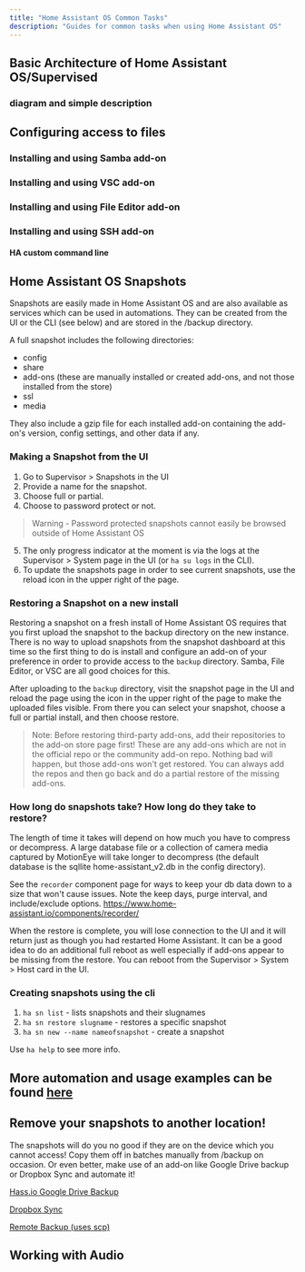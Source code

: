 ```yaml
---
title: "Home Assistant OS Common Tasks"
description: "Guides for common tasks when using Home Assistant OS"
---
```



## Basic Architecture of Home Assistant OS/Supervised

### diagram and simple description

## Configuring access to files

### Installing and using Samba add-on

### Installing and using VSC add-on

### Installing and using File Editor add-on

### Installing and using SSH add-on

#### HA custom command line

## Home Assistant OS Snapshots

Snapshots are easily made in Home Assistant OS and are also available as services which can be used in automations. They can be created from the UI or the CLI (see below) and are stored in the /backup directory.

A full snapshot includes the following directories:

* config
* share
* add-ons (these are manually installed or created add-ons, and not those installed from the store)
* ssl
* media

They also include a gzip file for each installed add-on containing the add-on's version, config settings, and other data if any.

### Making a Snapshot from the UI

1. Go to Supervisor > Snapshots in the UI
2. Provide a name for the snapshot.
3. Choose full or partial.
4. Choose to password protect or not.

> Warning - Password protected snapshots cannot easily be browsed outside of Home Assistant OS

5. The only progress indicator at the moment is via the logs at the Supervisor > System page in the UI (or `ha su logs` in the CLI).
6. To update the snapshots page in order to see current snapshots, use the reload icon in the upper right of the page.

### Restoring a Snapshot on a new install

Restoring a snapshot on a fresh install of Home Assistant OS requires that you first upload the snapshot to the backup directory on the new instance. There is no way to upload snapshots from the snapshot dashboard at this time so the first thing to do is install and configure an add-on of your preference in order to provide access to the `backup` directory. Samba, File Editor, or VSC are all good choices for this.

After uploading to the `backup` directory, visit the snapshot page in the UI and reload the page using the icon in the upper right of the page to make the uploaded files visible. From there you can select your snapshot, choose a full or partial install, and then choose restore.

> Note: Before restoring third-party add-ons, add their repositories to the add-on store page first! These are any add-ons which are not in the official repo or the community add-on repo. Nothing bad will happen, but those add-ons won't get restored. You can always add the repos and then go back and do a partial restore of the missing add-ons.


### How long do snapshots take? How long do they take to restore?
The length of time it takes will depend on how much you have to compress or decompress. A large database file or a collection of camera media captured by MotionEye will take longer to decompress (the default database is the sqllite home-assistant_v2.db in the config directory).

See the `recorder` component page for ways to keep your db data down to a size that won't cause issues. Note the keep days, purge interval, and include/exclude options. <https://www.home-assistant.io/components/recorder/>

When the restore is complete, you will lose connection to the UI and it will return just as though you had restarted Home Assistant. It can be a good idea to do an additional full reboot as well especially if add-ons appear to be missing from the restore. You can reboot from the Supervisor > System > Host card in the UI.

### Creating snapshots using the cli
1. `ha sn list` - lists snapshots and their slugnames
2. `ha sn restore slugname` - restores a specific snapshot
3. `ha sn new --name nameofsnapshot` - create a snapshot

Use `ha help` to see more info.

## More automation and usage examples can be found [here](https://community.home-assistant.io/t/hassio-0-61-snapshot-service/39690/3?u=cogneato)

## Remove your snapshots to another location!

The snapshots will do you no good if they are on the device which you cannot access! Copy them off in batches manually from /backup on occasion. Or even better, make use of an add-on like Google Drive backup or Dropbox Sync and automate it!

[Hass.io Google Drive Backup](https://github.com/sabeechen/hassio-google-drive-backup)

[Dropbox Sync](https://github.com/danielwelch/hassio-dropbox-sync)

[Remote Backup (uses scp)](https://github.com/overkill32/hassio-remote-backup)


## Working with Audio
